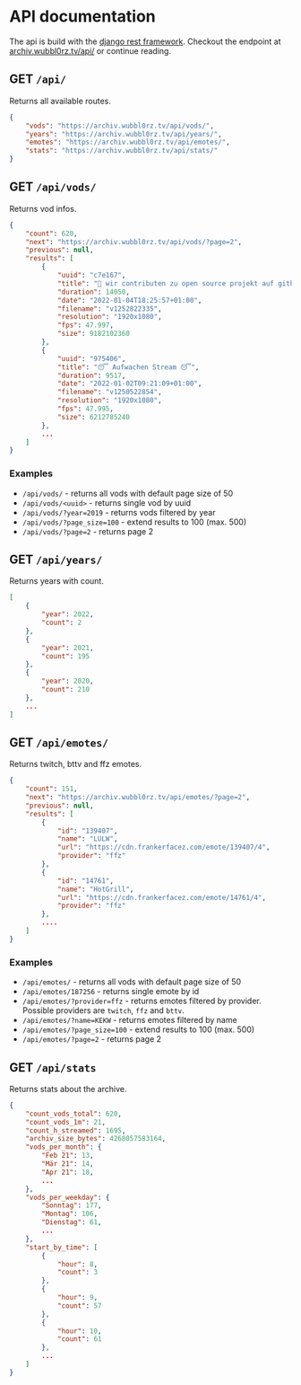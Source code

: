 # API documentation

The api is build with the [django rest framework](https://www.django-rest-framework.org/). Checkout the endpoint at [archiv.wubbl0rz.tv/api/](https://archiv.wubbl0rz.tv/api/) or continue reading.

## GET `/api/`

Returns all available routes.

```json
{
    "vods": "https://archiv.wubbl0rz.tv/api/vods/",
    "years": "https://archiv.wubbl0rz.tv/api/years/",
    "emotes": "https://archiv.wubbl0rz.tv/api/emotes/",
    "stats": "https://archiv.wubbl0rz.tv/api/stats/"
}
```

## GET `/api/vods/`

Returns vod infos.

```json
{
    "count": 620,
    "next": "https://archiv.wubbl0rz.tv/api/vods/?page=2",
    "previous": null,
    "results": [
        {
            "uuid": "c7e167",
            "title": "🚀 wir contributen zu open source projekt auf github 👀",
            "duration": 14050,
            "date": "2022-01-04T18:25:57+01:00",
            "filename": "v1252822335",
            "resolution": "1920x1080",
            "fps": 47.997,
            "size": 9182102360
        },
        {
            "uuid": "975406",
            "title": "😴 Aufwachen Stream 😴",
            "duration": 9517,
            "date": "2022-01-02T09:21:09+01:00",
            "filename": "v1250522854",
            "resolution": "1920x1080",
            "fps": 47.995,
            "size": 6212785240
        },
        ...
    ]
}
```
### Examples

* `/api/vods/` - returns all vods with default page size of 50
* `/api/vods/<uuid>` - returns single vod by uuid
* `/api/vods/?year=2019` - returns vods filtered by year
* `/api/vods/?page_size=100` - extend results to 100 (max. 500)
* `/api/vods/?page=2` - returns page 2

## GET `/api/years/`

Returns years with count.

```json
[
    {
        "year": 2022,
        "count": 2
    },
    {
        "year": 2021,
        "count": 195
    },
    {
        "year": 2020,
        "count": 210
    },
    ...
]
```

## GET `/api/emotes/`

Returns twitch, bttv and ffz emotes.

```json
{
    "count": 151,
    "next": "https://archiv.wubbl0rz.tv/api/emotes/?page=2",
    "previous": null,
    "results": [
        {
            "id": "139407",
            "name": "LULW",
            "url": "https://cdn.frankerfacez.com/emote/139407/4",
            "provider": "ffz"
        },
        {
            "id": "14761",
            "name": "HotGrill",
            "url": "https://cdn.frankerfacez.com/emote/14761/4",
            "provider": "ffz"
        },
        ....
    ]
}
```

### Examples

* `/api/emotes/` - returns all vods with default page size of 50
* `/api/emotes/187256` - returns single emote by id
* `/api/emotes/?provider=ffz` - returns emotes filtered by provider. Possible providers are `twitch`, `ffz` and `bttv`.
* `/api/emotes/?name=KEKW` - returns emotes filtered by name
* `/api/emotes/?page_size=100` - extend results to 100 (max. 500)
* `/api/emotes/?page=2` - returns page 2

## GET `/api/stats`

Returns stats about the archive.

```json
{
    "count_vods_total": 620,
    "count_vods_1m": 21,
    "count_h_streamed": 1695,
    "archiv_size_bytes": 4268057583164,
    "vods_per_month": {
        "Feb 21": 13,
        "Mär 21": 14,
        "Apr 21": 18,
        ...
    },
    "vods_per_weekday": {
        "Sonntag": 177,
        "Montag": 106,
        "Dienstag": 61,
        ...
    },
    "start_by_time": [
        {
            "hour": 8,
            "count": 3
        },
        {
            "hour": 9,
            "count": 57
        },
        {
            "hour": 10,
            "count": 61
        },
        ...
    ]
}
```
